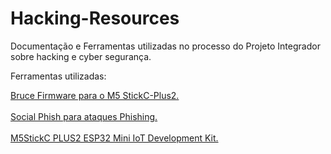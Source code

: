 # Hacking-Resources
Documentação e Ferramentas utilizadas no processo do Projeto Integrador sobre hacking e cyber segurança.

Ferramentas utilizadas:

<a href="https://bruce.computer/">Bruce Firmware para o M5 StickC-Plus2.</a>
<br><br>
<a href="https://github.com/TYehan/SocialPhish">Social Phish para ataques Phishing.</a>
<br><br>
<a href="https://shop.m5stack.com/products/m5stickc-plus2-esp32-mini-iot-development-kit?variant=44269818216705">M5StickC PLUS2 ESP32 Mini IoT Development Kit.</a>
